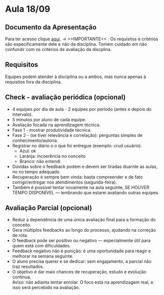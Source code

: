 # Aula 18/09

## Documento da Apresentação
Para ter acesso clique [aqui](https://drive.google.com/file/d/1GJXp5LjefWyiv7Am_DbfiLwWMZo1Qhqx/view?usp=sharing).
→ >>IMPORTANTE<< : Os requisitos e critérios são especificamente dele e não da disciplina. Tomem cuidado em não confundir com os critérios de avaliação da discplina. 

## Requisitos 
Equipes podem atender à disciplina ou a ambos, mas nunca apenas à requisitos fora da disciplina.

## Check - avaliação periódica (opcional)
- 4 equipes por dia de aula - 2 equipes por período (antes e depois do intervalo).
- 5 minutos por aluno de cada equipe.
- Avaliação focada na aprendizagem técnica.
- Fase 1 - mostrar produtividade técnica.
- Fase 2 - (se tiver relevância e correlação): perguntas simples de conhecimento/autoria.
- Registrar no diário o o que foi entregue (exemplo: crud usuário).
  - Azul: ok
  - Laranja: incoerência no conceito
  - Branco: não entendi
- Dúvidas sobre o feedback podem e devem ser tiradas duarnte as aulas, no no tempo adequado.
- Recuperação é sempre bem vinda: basta compreender e de fato corrigir/entregar nos atendimentos (segunda-feira).
- Também é possível tentar novamente na aula seguinte, SE HOUVER TEMPO DISPONÍVEL — lembrando que estarei avaliando outras equipes.

## Avaliação Parcial (opcional)
- Reduz a dependência de uma única avaliação final para a formação do conceito.  
- Gera múltiplos feedbacks ao longo do processo, ajudando na correção de rota.  
- O feedback pode ser positivo ou negativo — especialmente útil para quem está com dificuldades.  
- Feedback negativo não é punição: é uma oportunidade para reagir e melhorar na semana seguinte.  
- O aluno precisa querer e se dedicar: sem engajamento, a parcial não traz resultados.  
- O objetivo é dar mais chances de recuperação, estudo e evolução contínua.  
Aviso: não adianta tentar enrolar. O foco está na aprendizagem real, e isso será percebido na avaliação.
